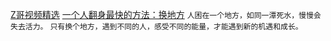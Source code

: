[Z哥视频精选](https://space.bilibili.com/453345074/channel/collectiondetail?sid=6560672&spm_id_from=333.788.0.0)
[一个人翻身最快的方法：换地方](https://mp.weixin.qq.com/s/0Q1IbzxQTf8_IlZstiU1gw)
`人困在一个地方，如同一潭死水，慢慢会失去活力。`
`只有换个地方，遇到不同的人，感受不同的能量，才能遇到新的机遇和成长。`